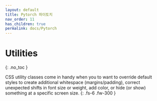 ```yaml
---
layout: default
title: Pytorch 파이토치
nav_order: 11
has_children: true
permalink: docs/Pytorch
---
```


# Utilities
{: .no_toc }

CSS utility classes come in handy when you to want to override default styles to create additional whitespace (margins/padding), correct unexpected shifts in font size or weight, add color, or hide (or show) something at a specific screen size.
{: .fs-6 .fw-300 }
